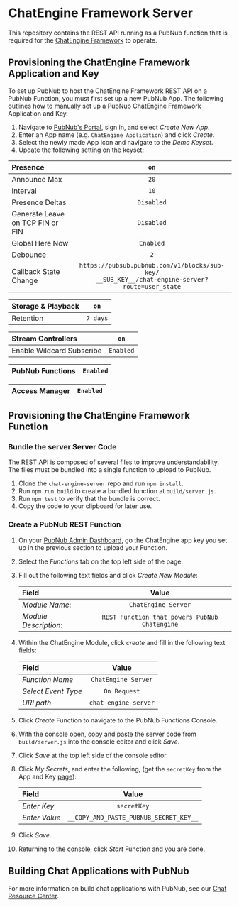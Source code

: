 # ChatEngine Framework Server

This repository contains the REST API running as a PubNub function that is required for
the [ChatEngine Framework](https://github.com/pubnub/chat-engine/) to operate.

## Provisioning the ChatEngine Framework Application and Key

To set up PubNub to host the ChatEngine Framework REST API on a PubNub Function, you must first set up a new PubNub App.
The following outlines how to manually set up a PubNub ChatEngine Framework Application and Key.

1. Navigate to [PubNub's Portal](https://dashboard.pubnub.com/), sign in, and select _Create New App_.
1. Enter an App name (e.g. `ChatEngine Application`) and click _Create_.
1. Select the newly made App icon and navigate to the _Demo Keyset_.
1. Update the following setting on the keyset:

| **Presence**      | `on` |
|:--------------|:--------:|
| Announce Max | `20` | 
| Interval | `10` |
| Presence Deltas | `Disabled` |
| Generate Leave on TCP FIN or FIN | `Disabled` |
| Global Here Now | `Enabled` |
| Debounce | `2` |
| Callback State Change | `https://pubsub.pubnub.com/v1/blocks/sub-key/` <br> `__SUB_KEY__/chat-engine-server?route=user_state` |

| **Storage & Playback** | `on` |
|:--------------|:--------:|
| Retention | `7 days` |

| **Stream Controllers** | `on` |
|:--------------|:--------:|
| Enable Wildcard Subscribe | `Enabled` |

| **PubNub Functions** | `Enabled` |
|:--------------|:--------:|

| **Access Manager** | `Enabled` |
|:--------------|:--------:|

## Provisioning the ChatEngine Framework Function

### Bundle the server Server Code

The REST API is composed of several files to improve understandability. The files
must be bundled into a single function to upload to PubNub.

1. Clone the `chat-engine-server` repo and run `npm install`.
1. Run `npm run build` to create a bundled function at `build/server.js`.
1. Run `npm test` to verify that the bundle is correct.
1. Copy the code to your clipboard for later use.

### Create a PubNub REST Function

1. On your [PubNub Admin Dashboard](https://dashboard.pubnub.com/), go the ChatEngine app key you set up in the previous section to upload your Function.
1. Select the _Functions_ tab on the top left side of the page.
1. Fill out the following text fields and click _Create New Module_:

	| Field	| Value |
	|:------|:-----:|
	| _Module Name_: | `ChatEngine Server` |
	| _Module Description_: | `REST Function that powers PubNub ChatEngine` |

	
1. Within the ChatEngine Module, click _create_ and fill in the following text fields:

	| Field	| Value |
	|:------|:-----:|
	| _Function Name_ | `ChatEngine Server`|
	| _Select Event Type_ | `On Request` |
	| _URI path_ | `chat-engine-server` |

1. Click _Create_ Function to navigate to the PubNub Functions Console.
1. With the console open, copy and paste the server code from `build/server.js` into the console editor and click _Save_.
1. Click _Save_ at the top left side of the console editor.
1. Click _My Secrets_, and enter the following, (get the `secretKey` from the App and Key [page](admin.pubnub.com)):

	| Field	| Value |
	|:------|:-----:|
	| _Enter Key_ | `secretKey`|
	| _Enter Value_ | `__COPY_AND_PASTE_PUBNUB_SECRET_KEY__` |

1. Click _Save_.
1. Returning to the console, click _Start_ Function and you are done.

## Building Chat Applications with PubNub

For more information on build chat applications with PubNub, see our
[Chat Resource Center](https://www.pubnub.com/developers/chat-resource-center/).